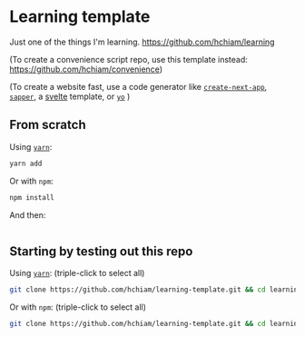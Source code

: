 # Learning template

Just one of the things I'm learning. <https://github.com/hchiam/learning>

(To create a convenience script repo, use this template instead: https://github.com/hchiam/convenience)

(To create a website fast, use a code generator like [`create-next-app`](https://github.com/hchiam/learning-nextjs), [`sapper`](https://github.com/hchiam/learning-sapper), a [svelte](https://github.com/hchiam/learning-svelte) template, or [`yo`](https://yeoman.io/generators) )

<!-- Add reference link(s) here -->

## From scratch

Using [`yarn`](https://github.com/hchiam/learning-yarn):

```bash
yarn add 
```

Or with `npm`:

```bash
npm install 
```

And then:

```bash

```

## Starting by testing out this repo <!-- Replace "template"s and "# and then ..."s in this section -->

Using [`yarn`](https://github.com/hchiam/learning-yarn): (triple-click to select all)

```bash
git clone https://github.com/hchiam/learning-template.git && cd learning-template && yarn; # and then ...
```

Or with `npm`: (triple-click to select all)

```bash
git clone https://github.com/hchiam/learning-template.git && cd learning-template && npm install; # and then ...
```
